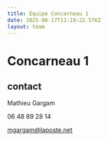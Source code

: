 ```yaml
---
title: Équipe Concarneau 1
date: 2025-06-17T11:19:22.576Z
layout: team
---
```


# Concarneau 1



## contact 

Mathieu Gargam

 06 48 89 28 14

mgargam@laposte.net

